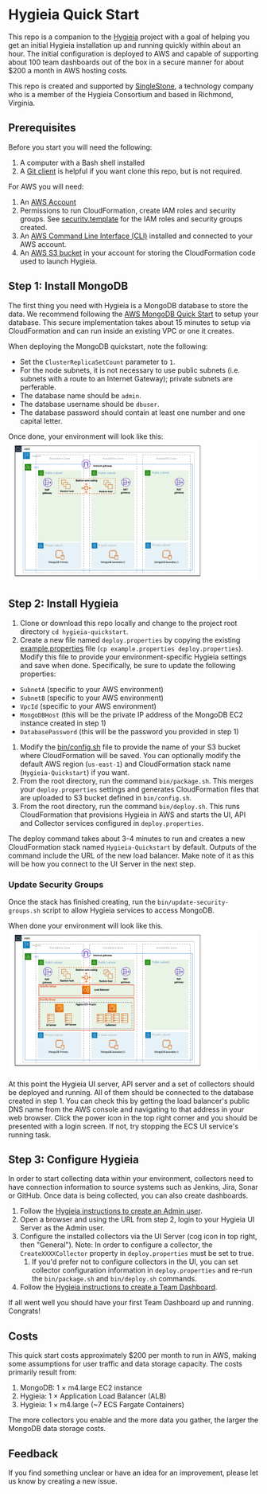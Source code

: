 # Hygieia Quick Start
This repo is a companion to the [Hygieia](https://hygieia.github.io/) project with a goal of helping you get an initial Hygieia installation up and running quickly within about an hour. The initial configuration is deployed to AWS and capable of supporting about 100 team dashboards out of the box in a secure manner for about $200 a month in AWS hosting costs.

This repo is created and supported by [SingleStone](https://www.singlestoneconsulting.com), a technology company who is a member of the Hygieia Consortium and based in Richmond, Virginia. 


## Prerequisites
Before you start you will need the following:
1. A computer with a Bash shell installed
1. A [Git client](https://git-scm.com/downloads) is helpful if you want clone this repo, but is not required.

For AWS you will need:
1. An [AWS Account](https://aws.amazon.com/account/)
1. Permissions to run CloudFormation, create IAM roles and security groups. See [security.template](cfn/security.template) for the IAM roles and security groups created.
1. An [AWS Command Line Interface (CLI)](https://aws.amazon.com/cli/) installed and connected to your AWS account.
1. An [AWS S3 bucket](https://aws.amazon.com/s3/) in your account for storing the CloudFormation code used to launch Hygieia.

## Step 1: Install MongoDB
The first thing you need with Hygieia is a MongoDB database to store the data. We recommend following the [AWS MongoDB Quick Start](https://aws.amazon.com/quickstart/architecture/mongodb/) to setup your database. This secure implementation takes about 15 minutes to setup via CloudFormation and can run inside an existing VPC or one it creates.

When deploying the MongoDB quickstart, note the following:
- Set the `ClusterReplicaSetCount` parameter to `1`.
- For the node subnets, it is not necessary to use public subnets (i.e. subnets with a route to an Internet Gateway); private subnets are perferable.
- The database name should be `admin`.
- The database username should be `dbuser`.
- The database password should contain at least one number and one capital letter.

Once done, your environment will look like this:
![Figure 1](images/aws_quickstart_mongodb.png)

## Step 2: Install Hygieia
1. Clone or download this repo locally and change to the project root directory `cd hygieia-quickstart`.
1. Create a new file named `deploy.properties` by copying the existing [example.properties](example.properties) file (`cp example.properties deploy.properties`). Modify this file to provide your environment-specific Hygieia settings and save when done. Specifically, be sure to update the following properties:
  - `SubnetA` (specific to your AWS environment)
  - `SubnetB` (specific to your AWS environment)
  - `VpcId` (specific to your AWS environment)
  - `MongoDBHost` (this will be the private IP address of the MongoDB EC2 instance created in step 1)
  - `DatabasePassword` (this will be the password you provided in step 1)
1. Modify the [bin/config.sh](bin/config.sh) file to provide the name of your S3 bucket where CloudFormation will be saved. You can optionally modify the default AWS region (`us-east-1`) and CloudFormation stack name (`Hygieia-Quickstart`) if you want.
1. From the root directory, run the command `bin/package.sh`. This merges your `deploy.properties` settings and generates CloudFormation files that are uploaded to S3 bucket defined in `bin/config.sh`.
1. From the root directory, run the command `bin/deploy.sh`. This runs CloudFormation that provisions Hygieia in AWS and starts the UI, API and Collector services configured in `deploy.properties`.

The deploy command takes about 3-4 minutes to run and creates a new CloudFormation stack named `Hygieia-Quickstart` by default. Outputs of the command include the URL of the new load balancer. Make note of it as this will be how you connect to the UI Server in the next step.

### Update Security Groups
Once the stack has finished creating, run the `bin/update-security-groups.sh` script to allow Hygieia services to access MongoDB.

When done your environment will look like this.
![Figure 2](images/aws_quickstart_hygieia.png)

At this point the Hygieia UI server, API server and a set of collectors should be deployed and running. All of them should be connected to the database created in step 1. You can check this by getting the load balancer's public DNS name from the AWS console and navigating to that address in your web browser. Click the power icon in the top right corner and you should be presented with a login screen. If not, try stopping the ECS UI service's running task.

## Step 3: Configure Hygieia
In order to start collecting data within your environment, collectors need to have connection information to source systems such as Jenkins, Jira, Sonar or GitHub. Once data is being collected, you can also create dashboards.

1. Follow the [Hygieia instructions to create an Admin user](https://hygieia.github.io/Hygieia/signup.html).
1. Open a browser and using the URL from step 2, login to your Hygieia UI Server as the Admin user.
1. Configure the installed collectors via the UI Server (cog icon in top right, then "General"). Note: In order to configure a collector, the `CreateXXXXCollector` property in `deploy.properties` must be set to true. 
	1. If you'd prefer not to configure collectors in the UI, you can set collector configuration information in `deploy.properties` and re-run the `bin/package.sh` and `bin/deploy.sh` commands.
1. Follow the [Hygieia instructions to create a Team Dashboard](https://hygieia.github.io/Hygieia/create_team_dashboard.html).

If all went well you should have your first Team Dashboard up and running. Congrats!


## Costs

This quick start costs approximately $200 per month to run in AWS, making some assumptions for user traffic and data storage capacity. The costs primarily result from:

1. MongoDB: 1 × m4.large EC2 instance
1. Hygieia: 1 × Application Load Balancer (ALB)
1. Hygieia: 1 × m4.large (~7 ECS Fargate Containers)

The more collectors you enable and the more data you gather, the larger the MongoDB data storage costs.

## Feedback
If you find something unclear or have an idea for an improvement, please let us know by creating a new issue.
